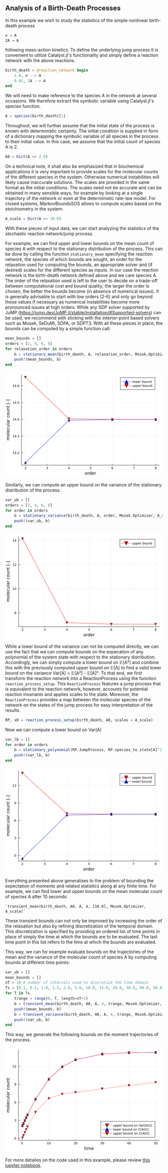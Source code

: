 ## Analysis of a Birth-Death Processes
In this example we wish to study the statistics of the simple nonlinear birth-death process

    ∅ → A
    2A → A

following mass-action kinetics. To define the underlying jump process it is convenient to utilize Catalyst.jl's functionality and simply define a reaction network with the above reactions.

```julia
birth_death = @reaction_network begin
    1.0, ∅ --> A
    0.01, 2A --> A
end
```

We will need to make reference to the species A in the network at several occasions. We therefore extract the symbolic variable using Catalyst.jl's species function.

```julia
A = species(birth_death)[1]
```

Throughout, we will further assume that the initial state of the process is known with deterministic certainty. The initial condition is supplied in form of a dictionary mapping the symbolic variable of all species in the process to their initial value. In this case, we assume that the initial count of species A is 2.

```julia
A0 = Dict(A => 2.0)
```

On a technical note, it shall also be emphasized that in biochemical applications it is very important to provide scales for the molecular counts of the different species in the system. Otherwise numerical instabilities will likely cause inaccurate solutions. The scales are provided in the same format as the initial conditions. The scales need not be accurate and can be obtained in many sensible ways, for example by looking at a single trajectory of the network or even at the deterministic rate-law model. For closed systems, MarkovBoundsSOS allows to compute scales based on the stoichiometry in the system.

```julia  
A_scale = Dict(A => 10.0)
```

With these pieces of input data, we can start analyzing the statistics of the stochastic reaction network/jump process.

For example, we can find upper and lower bounds on the mean count of species A with respect to the stationary distribution of the process. This can be
done by calling the function `stationary_mean` specifying the reaction network, the species of which bounds are sought, an order for the relaxation used for computing the bounds, an appropriate solver and (if desired) scales for the different species as inputs. In our case the reaction network is the birth-death network defined above and we care species A. The order of the relaxation used is left to the user to decide on a trade-off between computational cost and bound quality; the larger the order is chosen, the better the bounds become (in absence of numerical issues). It is generally advisable to start with low orders (2-6) and only go beyond these values if necessary as numerical instabilities become more pronounced issues at high orders. While any SDP solver supported by JuMP (https://jump.dev/JuMP.jl/stable/installation/#Supported-solvers) can be used, we recommend with sticking with the interior-point based solvers such as Mosek, SeDuMi, SDPA, or SDPT3. With all these pieces in place, the bounds can be computed by a simple function call:

```julia
mean_bounds = []
orders = [2, 4, 6, 8]
for relaxation_order in orders
    b = stationary_mean(birth_death, A, relaxation_order, Mosek.Optimizer, A_scale)
    push!(mean_bounds, b)
end
```
![](images/birth_death_stat_means.svg)

Similarly, we can compute an upper bound on the variance of the stationary
distribution of the process.

```julia
var_ub = []
orders = [2, 4, 6, 8]
for order in orders
    b = stationary_variance(birth_death, A, order, Mosek.Optimizer, A_scale)
    push!(var_ub, b)
end
```

![](images/birth_death_stat_vars_ub.svg)

While a lower bound of the variance can not be computed directly, we can use
the fact that we can compute bounds on the expecation of any polynomial of
the system state with respect to the stationary distribution. Accordingly,
we can simply compute a lower bound on 𝔼[A²] and combine this with the
previously computed upper bound on 𝔼[A] to find a valid lower bound
on the variance Var[A] = 𝔼[A²] - 𝔼[A]². To that end, we first transform
the reaction network into a ReactionProcess using the function
`reaction_process_setup`. This `ReactionProcess` features a jump process that is
equivalent to the reaction network, however, accounts for potential
reaction invariants and applies scales to the state. Moreover, the `ReactionProcess`
provides a map between the molecular species of the network on the states of
the jump process for easy interpretation of the results.

```julia
RP, x0 = reaction_process_setup(birth_death, A0, scales = A_scale)
```

Now we can compute a lower bound on Var(A)

```julia
var_lb = []
for order in orders
    b = stationary_polynomial(RP.JumpProcess, RP.species_to_state[A]^2, order, Mosek.Optimizer)
    push!(var_lb, b)
end
```

![](images/birth_death_stat_vars_lb.svg)

Everything presented above generalizes to the problem of bounding the expectation of moments and related statistics along at any finite time. For example, we can find lower and upper bounds on the mean molecular count of species A after 10 seconds:

    `transient_mean(birth_death, A0, A, 4, [10.0], Mosek.Optimizer, A_scale)`

These transient bounds can not only be improved by increasing the order of the relaxation but also by refining discretization of the temporal domain. This discretization is specified by providing an ordered list of time points in place of simply the time at which the bounds are to be evaluated. The last time point in this list refers to the time at which the bounds are evaluated.

This way, we can for example evaluate bounds on the trajectories of the mean and the variance of the molecular count of species A by computing bounds at different time points:

```julia
var_ub = []
mean_bounds = []
nT = 10 # number of intervals used to discretize the time domain
Ts = [0.1, 0.5, 1.0, 1.5, 2.0, 5.0, 10.0, 15.0, 20.0, 30.0, 40.0, 50.0]
for T in Ts
    trange = range(0, T, length=nT+1)
    b = transient_mean(birth_death, A0, A, 4, trange, Mosek.Optimizer, A_scale)
    push!(mean_bounds, b)
    b = transient_variance(birth_death, A0, A, 4, trange, Mosek.Optimizer, A_scale)
    push!(var_ub, b)
end
```
This way, we generate the following bounds on the moment trajectories of the process. 

![](images/birth_death_transient.svg)

For more detailes on the code used in this example, please review [this jupyter notebook](https://github.com/FHoltorf/MarkovBounds.jl/blob/master/tutorials/birth_death_process.ipynb).